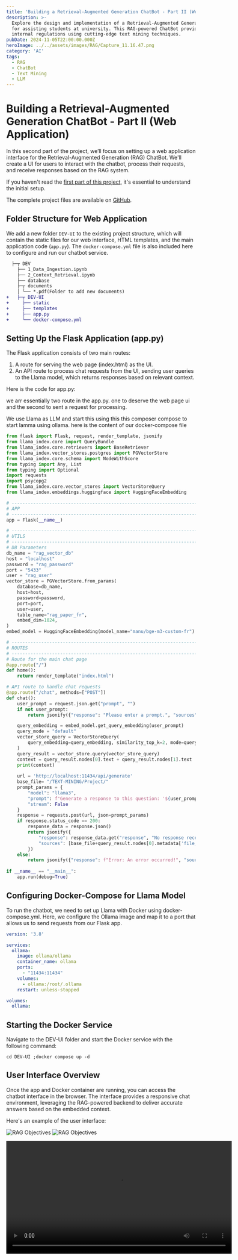 ```yaml
---
title: 'Building a Retrieval-Augmented Generation ChatBot - Part II (Web application)'
description: >-
  Explore the design and implementation of a Retrieval-Augmented Generation (RAG) ChatBot
  for assisting students at university. This RAG-powered ChatBot provides information about
  internal regulations using cutting-edge text mining techniques.
pubDate: 2024-11-05T22:00:00.000Z
heroImage: ../../assets/images/RAG/Capture_11.16.47.png
category: 'AI'
tags:
  - RAG
  - ChatBot
  - Text Mining
  - LLM
---
```


# Building a Retrieval-Augmented Generation ChatBot - Part II (Web Application)

In this second part of the project, we’ll focus on setting up a web application interface for the Retrieval-Augmented Generation (RAG) ChatBot. We'll create a UI for users to interact with the chatbot, process their requests, and receive responses based on the RAG system.

If you haven't read the [first part of this project](https://genereux-akotenou.github.io/blog/post/toward-rag-chatbot-part1), it's essential to understand the initial setup.

The complete project files are available on [GitHub](https://github.com/Genereux-akotenou/Rag-chatbot-beta).

## Folder Structure for Web Application

We add a new folder `DEV-UI` to the existing project structure, which will contain the static files for our web interface, HTML templates, and the main application code (`app.py`). The `docker-compose.yml` file is also included here to configure and run our chatbot service.

```diff
  ├─┬ DEV
    ├── 1_Data_Ingestion.ipynb
    ├── 2_Context_Retrieval.ipynb
    ├── database
    ├─┬ documents
    │ └── *.pdf(Folder to add new documents)
+   ├─┬ DEV-UI
+     ├── static
+     ├── templates
+     ├── app.py
+     └── docker-compose.yml
```

## Setting Up the Flask Application (app.py)

The Flask application consists of two main routes:

1. A route for serving the web page (index.html) as the UI.
2. An API route to process chat requests from the UI, sending user queries to the Llama model, which returns responses based on relevant context.
   
Here is the code for app.py:

we arr essentially two route in the app.py. one to deserve the web page ui and the second to sent a request for processing. 

We use Llama as LLM and start this using this this composer compose to start lamma using ollama. here is the content of our docker-compose file


```python
from flask import Flask, request, render_template, jsonify
from llama_index.core import QueryBundle
from llama_index.core.retrievers import BaseRetriever
from llama_index.vector_stores.postgres import PGVectorStore
from llama_index.core.schema import NodeWithScore
from typing import Any, List
from typing import Optional
import requests
import psycopg2
from llama_index.core.vector_stores import VectorStoreQuery
from llama_index.embeddings.huggingface import HuggingFaceEmbedding

# -----------------------------------------------------------------------
# APP
# -----------------------------------------------------------------------
app = Flask(__name__)

# -----------------------------------------------------------------------
# UTILS
# -----------------------------------------------------------------------
# DB Parameters
db_name = "rag_vector_db"
host = "localhost"
password = "rag_password"
port = "5433"
user = "rag_user"
vector_store = PGVectorStore.from_params(
    database=db_name,
    host=host,
    password=password,
    port=port,
    user=user,
    table_name="rag_paper_fr",
    embed_dim=1024,
)
embed_model = HuggingFaceEmbedding(model_name="manu/bge-m3-custom-fr")

# -----------------------------------------------------------------------
# ROUTES
# -----------------------------------------------------------------------
# Route for the main chat page
@app.route("/")
def home():
    return render_template("index.html")

# API route to handle chat requests
@app.route("/chat", methods=["POST"])
def chat():
    user_prompt = request.json.get("prompt", "")
    if not user_prompt:
        return jsonify({"response": "Please enter a prompt.", "sources": []})

    query_embedding = embed_model.get_query_embedding(user_prompt)
    query_mode = "default"
    vector_store_query = VectorStoreQuery(
        query_embedding=query_embedding, similarity_top_k=2, mode=query_mode
    )
    query_result = vector_store.query(vector_store_query)
    context = query_result.nodes[0].text + query_result.nodes[1].text
    print(context)
    
    url = 'http://localhost:11434/api/generate'
    base_file= "/TEXT-MINING/Project/"
    prompt_params = {
        "model": "llama3",
        "prompt": f"Generate a response to this question: '${user_prompt}' using only the information available here: context: '${context}'. The response should be in the prompt's language. If no response is in the context, please notify.",
        "stream": False
    }
    response = requests.post(url, json=prompt_params)
    if response.status_code == 200:
        response_data = response.json()
        return jsonify({
            "response": response_data.get("response", "No response received."),
            "sources": [base_file+query_result.nodes[0].metadata['file_path'], base_file+query_result.nodes[1].metadata['file_path']]
        })
    else:
        return jsonify({"response": f"Error: An error occurred!", "sources": []})
        
if __name__ == "__main__":
    app.run(debug=True)
```

## Configuring Docker-Compose for Llama Model
To run the chatbot, we need to set up Llama with Docker using docker-compose.yml. Here, we configure the Ollama image and map it to a port that allows us to send requests from our Flask app.

```yml
version: '3.8'

services:
  ollama:
    image: ollama/ollama
    container_name: ollama
    ports:
      - "11434:11434"
    volumes:
      - ollama:/root/.ollama
    restart: unless-stopped

volumes:
  ollama:
```

## Starting the Docker Service
Navigate to the DEV-UI folder and start the Docker service with the following command:

```batch
cd DEV-UI ;docker compose up -d
```

## User Interface Overview
Once the app and Docker container are running, you can access the chatbot interface in the browser. The interface provides a responsive chat environment, leveraging the RAG-powered backend to deliver accurate answers based on the embedded context.

Here's an example of the user interface:

![RAG Objectives](../../assets/images/RAG/Capture_11.16.47.png)
![RAG Objectives](../../assets/images/RAG/Capture_11.16.34.png)

<video width="600" controls>
  <source src="../../assets/images/RAG/demo.mp4" type="video/mp4">
  Your browser does not support the video tag.
</video>
